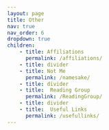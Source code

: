 ```yaml
---
layout: page
title: Other
nav: true
nav_order: 6
dropdown: true
children: 
    - title: Affiliations
      permalink: /affiliations/
    - title: divider
    - title: Not Me
      permalink: /namesake/
    - title: divider
    - title:  Reading Group
      permalink: /ReadingGroup/
    - title: divider
    - title:  Useful Links
      permalink: /usefullinks/
---
```



